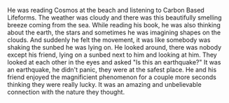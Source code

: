 He was reading Cosmos at the beach and listening to Carbon Based Lifeforms.
The weather was cloudy and there was this beautifully smelling breeze coming from the sea.
While reading his book, he was also thinking about the earth, the stars and sometimes he was imagining shapes on the clouds.
And suddenly he felt the movement, it was like somebody was shaking the sunbed he was lying on.
He looked around, there was nobody except his friend, lying on a sunbed next to him and looking at him.
They looked at each other in the eyes and asked "Is this an earthquake?"
It was an earthquake, he didn't panic, they were at the safest place.
He and his friend enjoyed the magnificient phenomenon for a couple more seconds thinking they were really lucky.
It was an amazing and unbelievable connection with the nature they thought.

